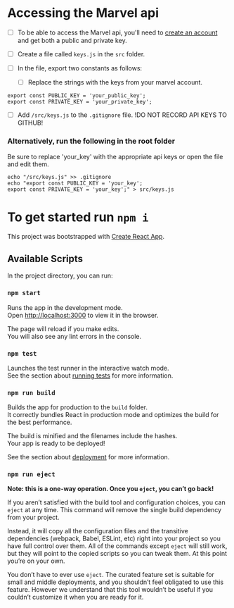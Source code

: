 # Accessing the Marvel api
- [ ] To be able to access the Marvel api, you'll need to [create an account](https://developer.marvel.com/documentation/getting_started) and get both a public and private key.  

- [ ] Create a file called `keys.js` in the `src` folder.

- [ ] In the file, export two constants as follows:
  - [ ] Replace the strings with the keys from your marvel account.

```
export const PUBLIC_KEY = 'your_public_key';
export const PRIVATE_KEY = 'your_private_key';
```

- [ ] Add `/src/keys.js` to the `.gitignore` file.  !DO NOT RECORD API KEYS TO GITHUB!

### Alternatively, run the following in the root folder

Be sure to replace 'your_key' with the appropriate api keys or open the file and edit them.

```
echo "/src/keys.js" >> .gitignore
echo "export const PUBLIC_KEY = 'your_key';
export const PRIVATE_KEY = 'your_key';" > src/keys.js
```

# To get started run `npm i`

This project was bootstrapped with [Create React App](https://github.com/facebook/create-react-app).

## Available Scripts

In the project directory, you can run:

### `npm start`

Runs the app in the development mode.\
Open [http://localhost:3000](http://localhost:3000) to view it in the browser.

The page will reload if you make edits.\
You will also see any lint errors in the console.

### `npm test`

Launches the test runner in the interactive watch mode.\
See the section about [running tests](https://facebook.github.io/create-react-app/docs/running-tests) for more information.

### `npm run build`

Builds the app for production to the `build` folder.\
It correctly bundles React in production mode and optimizes the build for the best performance.

The build is minified and the filenames include the hashes.\
Your app is ready to be deployed!

See the section about [deployment](https://facebook.github.io/create-react-app/docs/deployment) for more information.

### `npm run eject`

**Note: this is a one-way operation. Once you `eject`, you can’t go back!**

If you aren’t satisfied with the build tool and configuration choices, you can `eject` at any time. This command will remove the single build dependency from your project.

Instead, it will copy all the configuration files and the transitive dependencies (webpack, Babel, ESLint, etc) right into your project so you have full control over them. All of the commands except `eject` will still work, but they will point to the copied scripts so you can tweak them. At this point you’re on your own.

You don’t have to ever use `eject`. The curated feature set is suitable for small and middle deployments, and you shouldn’t feel obligated to use this feature. However we understand that this tool wouldn’t be useful if you couldn’t customize it when you are ready for it.
